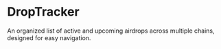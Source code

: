 # DropTracker
An organized list of active and upcoming airdrops across multiple chains, designed for easy navigation.
